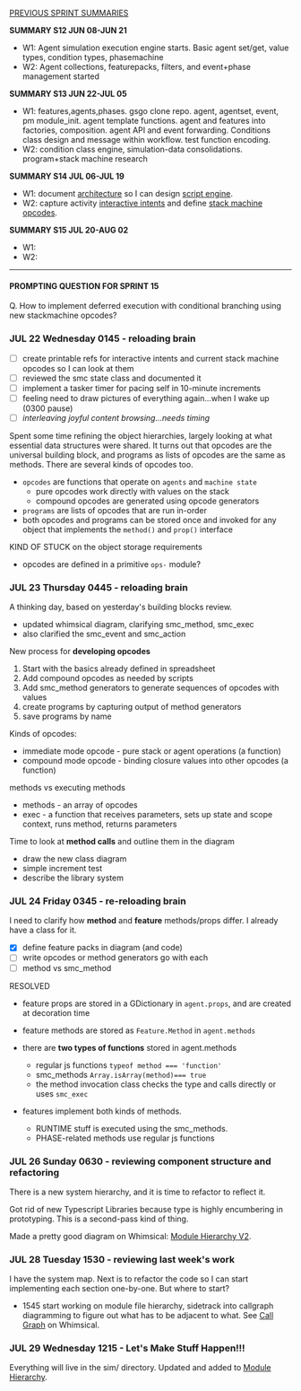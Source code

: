 [PREVIOUS SPRINT SUMMARIES](00-dev-archives/sprint-summaries.md)

**SUMMARY S12 JUN 08-JUN 21**

* W1: Agent simulation execution engine starts. Basic agent set/get, value types, condition types, phasemachine
* W2: Agent collections, featurepacks, filters, and event+phase management started

**SUMMARY S13 JUN 22-JUL 05**

* W1: features,agents,phases. gsgo clone repo. agent, agentset, event, pm module_init. agent template functions. agent and features into factories, composition. agent API and event forwarding. Conditions class design and message within workflow. test function encoding. 
* W2:  condition class engine, simulation-data consolidations. program+stack machine research

**SUMMARY S14 JUL 06-JUL 19**

* W1: document [architecture](https://whimsical.com/Hd6ztovsXEV4DGZeja1BTB) so I can design [script engine](https://whimsical.com/N9br22U6RWCJAqSiNEHkGG).
* W2: capture activity [interactive intents](https://docs.google.com/document/d/15_z_fw7Lp0qwFL_wPGhRSvNs4DiLxf0yoGR6JFmZdpA/edit) and define [stack machine opcodes](https://docs.google.com/spreadsheets/d/1jLPHsRAsP65oHNrtxJOpEgP6zbS1xERLEz9B0SC5CTo/edit#gid=934723724).

**SUMMARY S15 JUL 20-AUG 02**

* W1: 
* W2: 

---

#### PROMPTING QUESTION FOR SPRINT 15

Q. How to implement deferred execution with conditional branching using new stackmachine opcodes?

### JUL 22 Wednesday 0145 - reloading brain

* [ ] create printable refs for interactive intents and current stack machine opcodes so I can look at them
* [ ] reviewed the smc state class and documented it
* [ ] implement a tasker timer for pacing self in 10-minute increments
* [ ] feeling need to draw pictures of everything again...when I wake up (0300 pause)
* [ ] *interleaving joyful content browsing...needs timing*

Spent some time refining the object hierarchies, largely looking at what essential data structures were shared. It turns out  that opcodes are the universal building block, and programs as lists of opcodes are the same as methods. There are several kinds of opcodes too. 

* `opcodes` are functions that operate on `agents` and `machine state`
  * pure opcodes work directly with values on the stack
  * compound opcodes are generated using opcode generators
* `programs` are lists of opcodes that are run in-order
* both opcodes and programs can be stored once and invoked for any object that implements the `method()` and `prop()` interface

KIND OF STUCK on the object storage requirements

* opcodes are defined in a primitive `ops-` module?



### JUL 23 Thursday 0445 - reloading brain

A thinking day, based on yesterday's building blocks review. 

* updated whimsical diagram, clarifying smc_method, smc_exec
* also clarified the smc_event and smc_action

New process for **developing opcodes**

1. Start with the basics already defined in spreadsheet
2. Add compound opcodes as needed by scripts
3. Add smc_method generators to generate sequences of opcodes with values
4. create programs by capturing output of method generators
5. save programs by name

Kinds of opcodes: 

* immediate mode opcode - pure stack or agent operations (a function)
* compound mode opcode - binding closure values into other opcodes (a function)

methods vs executing methods

* methods - an array of opcodes
* exec - a function that receives parameters, sets up state and scope context, runs method, returns parameters

Time to look at **method calls** and outline them in the diagram

* draw the new class diagram
* simple increment test
* describe the library system

### JUL 24 Friday 0345 - re-reloading brain

I need to clarify how **method** and **feature** methods/props differ. I already have a class for it.

* [x] define feature packs in diagram (and code)
* [ ] write opcodes or method generators go with each
* [ ] method vs smc_method

RESOLVED

* feature props are stored in a GDictionary in `agent.props`, and are created at decoration time

* feature methods are stored as `Feature.Method` in `agent.methods`

* there are **two types of functions** stored in agent.methods

  * regular js functions  `typeof method === 'function'`
  * smc_methods `Array.isArray(method)=== true`
  * the method invocation class checks the type and calls directly or uses `smc_exec`

* features implement both kinds of methods. 

  * RUNTIME stuff is executed using the smc_methods.
  * PHASE-related methods use regular js functions

### JUL 26 Sunday 0630 - reviewing component structure and refactoring

There is a new system hierarchy, and it is time to refactor to reflect it.

Got rid of new Typescript Libraries because type is highly encumbering in prototyping. This is a second-pass kind of thing.

Made a pretty good diagram on Whimsical: [Module Hierarchy V2](https://whimsical.com/BTfD5QmAszjsfWmA8uHy1s).

### JUL 28 Tuesday 1530 - reviewing last week's work

I have the system map. Next is to refactor the code so I can start implementing each section one-by-one. But where to start?

*  1545 start working on module file hierarchy, sidetrack into callgraph diagramming to figure out what has to be adjacent to what. See [Call Graph](https://whimsical.com/3VUjwb6zxn1FkRYUtFmwZ4) on Whimsical.

### JUL 29 Wednesday 1215 - Let's Make Stuff Happen!!!

Everything will live in the sim/ directory. Updated and added to [Module Hierarchy](https://whimsical.com/BTfD5QmAszjsfWmA8uHy1s).



